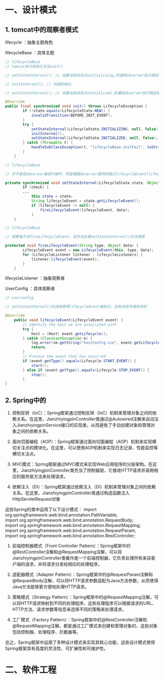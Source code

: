 # 一、设计模式

## 1. tomcat中的观察者模式

lifecycle ：抽象主题角色

lifecycleBase ：具体主题

```java
// lifecycleBase
// tomcat执行初始化方法init()

// setStateInternal(); // 设置当前状态为initializing,并通知observer执行相应操作

// initInternal(); // 内部初始化

// setStateInternal(); // 设置当前状态为initialized,并通知observer执行相应操作

@Override
public final synchronized void init() throws LifecycleException {
        if (!state.equals(LifecycleState.NEW)) {
            invalidTransition(BEFORE_INIT_EVENT);
        }
        try {
            setStateInternal(LifecycleState.INITIALIZING, null, false);
            initInternal();
            setStateInternal(LifecycleState.INITIALIZED, null, false);
        } catch (Throwable t) {
            handleSubClassException(t, "lifecycleBase.initFail", toString());
        }
    }
```

```java
// lifecycleBase

// 并不是在observer端进行操作，而是根据observer提供的接口lifecycleEvent(lifecycleEvent event)来操作

private synchronized void setStateInternal(LifecycleState state, Object data, boolean check)
        if (check) {
        ...
	        this.state = state;
	        String lifecycleEvent = state.getLifecycleEvent();
	        if (lifecycleEvent != null) {
	            fireLifecycleEvent(lifecycleEvent, data);
	        }
    }
```

```java
// lifecycleBase

// 观察者方法fireLifecycleEvent，该方法会被setStateInternal()方法调用

protected void fireLifecycleEvent(String type, Object data) {
        LifecycleEvent event = new LifecycleEvent(this, type, data);
        for (LifecycleListener listener : lifecycleListeners) {
            listener.lifecycleEvent(event);
        }
    }
```
lifecycleListener ：抽象观察者

UserConfig ：具体观察者

```java
// userconfig

// setStateInternal()的调用使得lifecycleEvent被执行，达到消息传递的目的

@Override
    public void lifecycleEvent(LifecycleEvent event) {
        // Identify the host we are associated with
        try {
            host = (Host) event.getLifecycle();
        } catch (ClassCastException e) {
            log.error(sm.getString("hostConfig.cce", event.getLifecycle()), e);
            return;
        }
        // Process the event that has occurred
        if (event.getType().equals(Lifecycle.START_EVENT)) {
            start();
        } else if (event.getType().equals(Lifecycle.STOP_EVENT)) {
            stop();
        }
}
```

## 2. Spring中的

1. 控制反转（IoC）：Spring框架通过控制反转（IoC）机制来管理对象之间的依赖关系。在这里，JianzhiyingpinController类通过@Autowired注解来自动注入JianzhiyingpinService接口的实现类，从而避免了手动创建对象和管理对象之间的依赖关系。
    
2. 面向切面编程（AOP）：Spring框架通过面向切面编程（AOP）机制来实现横切关注点的模块化。在这里，可以使用AOP机制来实现日志记录、性能监控等横切关注点。
    
3. MVC模式：Spring框架通过MVC模式来实现Web应用程序的分层架构。在这里，JianzhiyingpinController类充当了控制器层，它接收HTTP请求并调用相应的服务层方法来处理请求。
    
4. 依赖注入（DI）：Spring框架通过依赖注入（DI）机制来管理对象之间的依赖关系。在这里，JianzhiyingpinController类通过构造函数注入HttpServletRequest对象


这些Spring的类中运用了以下设计模式：
import org.springframework.web.bind.annotation.PathVariable;  
import org.springframework.web.bind.annotation.RequestBody;  
import org.springframework.web.bind.annotation.RequestMapping;  
import org.springframework.web.bind.annotation.RequestParam;  
import org.springframework.web.bind.annotation.RestController;

1. 前端控制器模式（Front Controller Pattern）：Spring框架中的@RestController注解和@RequestMapping注解，可以将JianzhiyingpinController类看作是一个前端控制器，它负责处理所有来自客户端的请求，并将请求分发给相应的处理程序。
    
2. 适配器模式（Adapter Pattern）：Spring框架中的@RequestParam注解和@RequestBody注解，可以将HTTP请求参数适配为Java方法参数，从而使得Java方法能够更方便地处理HTTP请求。
    
3. 策略模式（Strategy Pattern）：Spring框架中的@RequestMapping注解，可以将HTTP请求映射到不同的处理程序，这些处理程序可以根据请求的URL、HTTP方法、请求参数等信息来选择不同的策略来处理请求。
    
4. 工厂模式（Factory Pattern）：Spring框架中的@RestController注解和@RequestMapping注解，都是通过工厂模式来创建和管理对象的，这些对象包括控制器、处理程序、拦截器等。
    

总之，Spring框架中运用了多种设计模式来实现其核心功能，这些设计模式使得Spring框架具有高度的灵活性、可扩展性和可维护性。

# 二、软件工程


